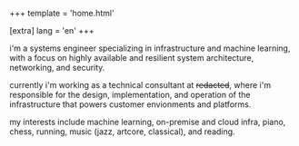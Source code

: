 +++
template = 'home.html'

[extra]
lang = 'en'
+++

i'm a systems engineer specializing in infrastructure and machine learning, with a focus on highly available and resilient system architecture, networking, and security.

currently i'm working as a technical consultant at ~~redacted~~, where i'm responsible for the design, implementation, and operation of the infrastructure that powers customer envionments and platforms.

my interests include machine learning, on-premise and cloud infra, piano, chess, running, music (jazz, artcore, classical), and reading.

